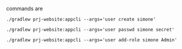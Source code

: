 commands are

`./gradlew prj-website:appcli --args='user create simone'`

`./gradlew prj-website:appcli --args='user passwd simone secret'`

`./gradlew prj-website:appcli --args='user add-role simone Admin'`
